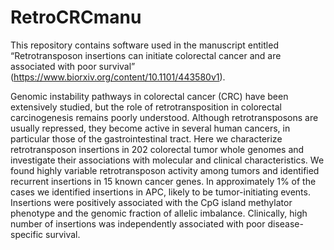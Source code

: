 # RetroCRCmanu
This repository contains software used in the manuscript entitled “Retrotransposon insertions can initiate colorectal cancer and are associated with poor survival” (https://www.biorxiv.org/content/10.1101/443580v1). 

Genomic instability pathways in colorectal cancer (CRC) have been extensively studied, but the role of retrotransposition in colorectal carcinogenesis remains poorly understood. Although retrotransposons are usually repressed, they become active in several human cancers, in particular those of the gastrointestinal tract. Here we characterize retrotransposon insertions in 202 colorectal tumor whole genomes and investigate their associations with molecular and clinical characteristics. We found highly variable retrotransposon activity among tumors and identified recurrent insertions in 15 known cancer genes. In approximately 1% of the cases we identified insertions in APC, likely to be tumor-initiating events. Insertions were positively associated with the CpG island methylator phenotype and the genomic fraction of allelic imbalance. Clinically, high number of insertions was independently associated with poor disease-specific survival.
